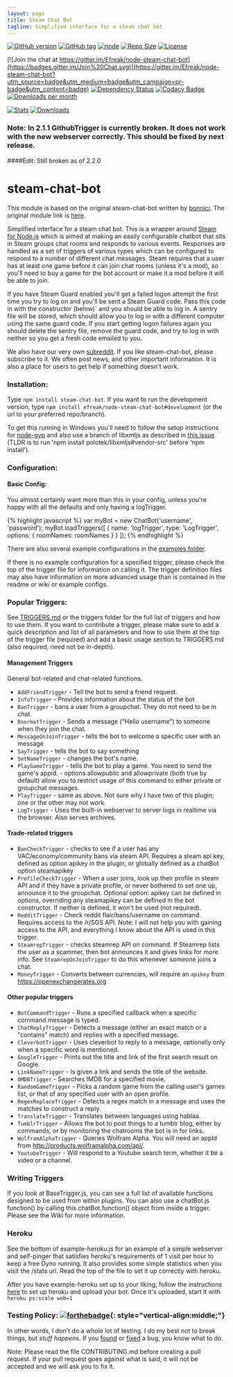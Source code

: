 ```yaml
---
layout: page
title: Steam Chat Bot
tagline: Simplified interface for a steam chat bot
---
```


[![GitHub version](//img.shields.io/github/release/efreak/node-steam-chat-bot.svg?label=ver)](https://github.com/Efreak/node-steam-chat-bot/releases/latest)
[![GitHub tag](//img.shields.io/github/tag/efreak/node-steam-chat-bot.svg)](https://github.com/Efreak/node-steam-chat-bot/tags/latest)
[![node](//img.shields.io/node/v/steam-chat-bot.svg)](https://npmjs.com/package/steam-chat-bot)
[![Repo Size](//reposs.herokuapp.com/?path=Efreak/node-steam-chat-bot)]()
[![License](//img.shields.io/badge/license-MIT-44CC11.svg)](https://efreak.mit-license.org)

[![Join the chat at https://gitter.im/Efreak/node-steam-chat-bot](https://badges.gitter.im/Join%20Chat.svg)](https://gitter.im/Efreak/node-steam-chat-bot?utm_source=badge&utm_medium=badge&utm_campaign=pr-badge&utm_content=badge)
[![Dependency Status](//www.versioneye.com/user/projects/547014ce9dcf6d5567000b49/badge.svg?style=flat)](https://www.versioneye.com/user/projects/547014ce9dcf6d5567000b49)
[![Codacy Badge](//img.shields.io/codacy/79e3862b9b2b4e0fbbcf9e980fcb6263.svg)](https://www.codacy.com/public/efreak2004/node-steam-chat-bot)
[![Downloads per month](//img.shields.io/npm/dm/steam-chat-bot.svg?label=DLs)](https://npmjs.com/package/steam-chat-bot)

[![Stats](https://nodei.co/npm/steam-chat-bot.png?downloads=true&downloadRank=true&stars=true)](https://nodei.co/npm/steam-chat-bot/)
[![Downloads](https://nodei.co/npm-dl/steam-chat-bot.png?months=6&height=2)](https://nodei.co/npm/steam-chat-bot/)

### Note: In 2.1.1 GithubTrigger is currently broken. It does not work with the new webserver correctly. This should be fixed by next release.

####Edit: Still broken as of 2.2.0

# steam-chat-bot

This module is based on the original steam-chat-bot written by [bonnici](https://github.com/bonnici). The original module link is [here](https://github.com/bonnici/node-steam-chat-bot).

Simplified interface for a steam chat bot. This is a wrapper around [Steam for Node.js](https://github.com/seishun/node-steam) which is aimed at making an easily configurable chatbot that sits in Steam groups chat rooms and responds to various events. Responses are handled as a set of triggers of various types which can be configured to respond to a number of different chat messages. Steam requires that a user has at least one game before it can join chat rooms (unless it's a mod), so you'll need to buy a game for the bot account or make it a mod before it will be able to join.

If you have Steam Guard enabled you'll get a failed logon attempt the first time you try to log on and you'll be sent a Steam Guard code. Pass this code in with the constructor (below)` and you should be able to log in. A sentry file will be stored, which should allow you to log in with a different computer using the same guard code. If you start getting logon failures again you should delete the sentry file, remove the guard code, and try to log in with neither so you get a fresh code emailed to you.

We also have our very own [subreddit](http://reddit.com/r/NodeSteamChatBot). If you like steam-chat-bot, please subscribe to it. We often post news, and other important information. It is also a place for users to get help if something doesn't work.
### Installation:

Type `npm install steam-chat-bot`. If you want to run the development version, type `npm install efreak/node-steam-chat-bot#development` (or the url to your preferred repo/branch).

To get this running in Windows you'll need to follow the setup instructions for [node-gyp](https://github.com/TooTallNate/node-gyp#installation) and also use a branch of libxmljs as described in [this issue](https://github.com/polotek/libxmljs/issues/176) (TLDR is to run 'npm install polotek/libxmljs#vendor-src' before 'npm install').

### Configuration:

#### Basic Config:

You almost certainly want more than this in your config, unless you're happy with all the defaults and only having a logTrigger.

{% highlight javascript %}
var myBot = new ChatBot('username', 'password');
myBot.loadTriggers([
	{
		name: 'logTrigger',
		type: 'LogTrigger',
		options: { roomNames: roomNames }
	}
]);
{% endhighlight %}

There are also several example configurations in the [examples folder](https://github.com/Efreak/node-steam-chat-bot/tree/master/examples).

If there is no example configuration for a specified trigger, please check the top of the trigger file for information on calling it. The trigger definition files may also have information on more advanced usage than is contained in the readme or wiki or example configs.

### Popular Triggers:

See [TRIGGERS.md](https://github.com/Efreak/node-steam-chat-bot/blob/master/TRIGGERS.md) or the triggers folder for the full list of triggers and how
to use them. If you want to contribute a trigger, please make sure to add a quick description and list of all parameters and how to use them at the
top of the trigger file (required) and add a basic usage section to TRIGGERS.md (also required, need not be in-depth).

#### Management Triggers

General bot-related and chat-related functions.

- `AddFriendTrigger` - Tell the bot to send a friend request.
- `InfoTrigger` - Provides information about the status of the bot
- `BanTrigger` - bans a user from a groupchat. They do not need to be in chat.
- `DoormatTrigger` - Sends a message ("Hello username") to someone when they join the chat.
- `MessageOnJoinTrigger` - tells the bot to welcome a specific user with an message
- `SayTrigger` - tells the bot to say something
- `SetNameTrigger` - changes the bot's name.
- `PlayGameTrigger` - tells the bot to play a game. You need to send the game's appid. - options allowpublic and allowprivate (both true by default) allow you to restrict usage of this command to either private or groupchat messages.
- `PlayTrigger` - same as above. Not sure why I have two of this plugin; one or the other may not work.
- `LogTrigger` - Uses the built-in webserver to server logs in realtime via the browser. Also serves archives.

#### Trade-related triggers

- `BanCheckTrigger` - checks to see if a user has any VAC/economy/community bans via steam API. Requires a steam api key, defined as option apikey in the plugin, or globally defined as a chatBot option steamapikey
- `ProfileCheckTrigger` - When a user joins, look up their profile in steam API and if they have a private profile, or never bothered to set one up, announce it to the groupchat. Optional option: apikey can be defined in options, overriding any steamapikey can be defined in the bot constructor. If neither is defined, it won't be used (not required).
- `RedditTrigger` - Check reddit flair/bans/username on command. Requires access to the /r/SGS API. Note: I will not help you with gaining access to the API, and everything I know about the API is used in this trigger.
- `SteamrepTrigger` - checks steamrep API on command. If Steamrep lists the user as a scammer, then bot announces it and gives links for more info. See `SteamrepOnJoinTrigger` to do this whenever someone joins a chat.
- `MoneyTrigger` - Converts between currencies, will require an `apikey` from https://openexchangerates.org

#### Other popular triggers

- `BotCommandTrigger` - Runs a specified callback when a specific command message is typed.
- `ChatReplyTrigger` - Detects a message (either an exact match or a "contains" match) and replies with a specified message.
- `CleverbotTrigger` - Uses cleverbot to reply to a message, optionally only when a specific word is mentioned.
- `GoogleTrigger` - Prints out the title and link of the first search result on Google.
- `LinkNameTrigger` - Is given a link and sends the title of the website.
- `OMDBTrigger` - Searches IMDB for  a specified movie.
- `RandomGameTrigger` - Picks a random game from the calling user's games list, or that of any specified user with an open profile.
- `RegexReplaceTrigger` - Detects a regex match in a message and uses the matches to construct a reply.
- `TranslateTrigger` - Translates between languages using hablaa.
- `TumblrTrigger` - Allows the bot to post things to a tumblr blog, either by commands, or by monitoring the chatrooms the bot is in for links.
- `WolframAlphaTrigger` - Queries Wolfram Alpha. You will need an appId from http://products.wolframalpha.com/api/.
- `YoutubeTrigger` - Will respond to a Youtube search term, whether it be a video or a channel.

### Writing Triggers

If you look at BaseTrigger.js, you can see a full list of available functions designed to be used from within plugins. You can also use a chatBot.js function() by calling this.chatBot.function() object from inside a trigger. Please see the Wiki for more information.

### Heroku

See the bottom of example-heroku.js for an example of a simple webserver and self-pinger that satisfies heroku's requirements of 1 visit per hour to keep a free Dyno running. It also provides some simple statistics when you visit the /stats url. Read the top of the file to set it up correctly with heroku.

After you have example-heroku set up to your liking, follow the instructions [here](https://devcenter.heroku.com/articles/git) to set up heroku and upload your bot. Once it's uploaded, start it with `heroku ps:scale web=1`

### Testing Policy: [![forthebadge](http://forthebadge.com/images/badges/fuck-it-ship-it.svg)](http://forthebadge.com "Because we care™"){: style="vertical-align:middle;"}

In other words, I don't do a whole lot of testing. I do my best not to break things, but *stuff happens*. If you [found](https://github.com/Efreak/node-steam-chat-bot/issues/new) or [fixed](https://github.com/Efreak/node-steam-chat-bot/compare/) a bug, you know what to do.

Note: Please read the file CONTRIBUTING.md before creating a pull request. If your pull request goes against what is said, it will not be accepted and we will ask you to fix it. 
